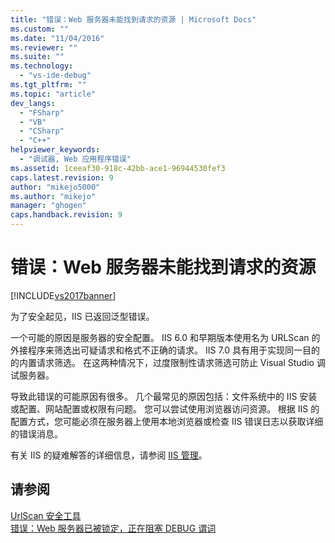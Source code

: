 ```yaml
---
title: "错误：Web 服务器未能找到请求的资源 | Microsoft Docs"
ms.custom: ""
ms.date: "11/04/2016"
ms.reviewer: ""
ms.suite: ""
ms.technology: 
  - "vs-ide-debug"
ms.tgt_pltfrm: ""
ms.topic: "article"
dev_langs: 
  - "FSharp"
  - "VB"
  - "CSharp"
  - "C++"
helpviewer_keywords: 
  - "调试器, Web 应用程序错误"
ms.assetid: 1ceeaf30-918c-42bb-ace1-96944530fef3
caps.latest.revision: 9
author: "mikejo5000"
ms.author: "mikejo"
manager: "ghogen"
caps.handback.revision: 9
---
```

# 错误：Web 服务器未能找到请求的资源
[!INCLUDE[vs2017banner](../code-quality/includes/vs2017banner.md)]

为了安全起见，IIS 已返回泛型错误。  
  
 一个可能的原因是服务器的安全配置。  IIS 6.0 和早期版本使用名为 URLScan 的外接程序来筛选出可疑请求和格式不正确的请求。  IIS 7.0 具有用于实现同一目的的内置请求筛选。  在这两种情况下，过度限制性请求筛选可防止 Visual Studio 调试服务器。  
  
 导致此错误的可能原因有很多。  几个最常见的原因包括：文件系统中的 IIS 安装或配置、网站配置或权限有问题。  您可以尝试使用浏览器访问资源。  根据 IIS 的配置方式，您可能必须在服务器上使用本地浏览器或检查 IIS 错误日志以获取详细的错误消息。  
  
 有关 IIS 的疑难解答的详细信息，请参阅 [IIS 管理](http://go.microsoft.com/fwlink/?LinkId=255872)。  
  
## 请参阅  
 [UrlScan 安全工具](http://www.microsoft.com/technet/security/tools/urlscan.mspx)   
 [错误：Web 服务器已被锁定，正在阻塞 DEBUG 谓词](../debugger/error-the-web-server-has-been-locked-down-and-is-blocking-the-debug-verb.md)